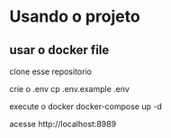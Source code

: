 # Usando o projeto

## usar o docker file

clone esse repositorio 

crie o .env
cp .env.example .env

execute o docker
docker-compose up -d

acesse
http://localhost:8989
